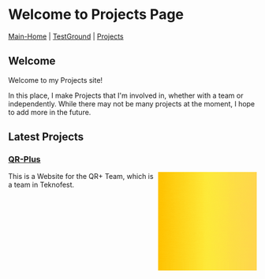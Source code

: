 # Welcome to Projects Page

[Main-Home](https://subfabula.github.io) | [TestGround](https://subfabula.github.io/SF_W/) | [Projects](https://subfabula.github.io/sf_Projects/)

## Welcome

Welcome to my Projects site!

In this place, I make Projects that I'm involved in, whether with a team or independently. While there may not be many projects at the moment, I hope to add more in the future.

## Latest Projects

### [**QR-Plus**](https://subfabula.github.io/QR-Plus/)
<img src="assets/pj_file/qr-intro.gif" width="200" align="right">

This is a Website for the QR+ Team, which is a team in Teknofest.

<!-- Placeholder for dynamically generated content -->
